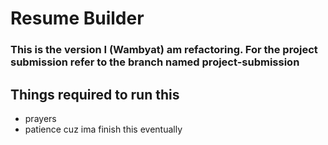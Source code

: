 # Resume Builder 
### This is the version I (Wambyat) am refactoring. For the project submission refer to the branch named project-submission
## Things required to run this
- prayers
- patience cuz ima finish this eventually
